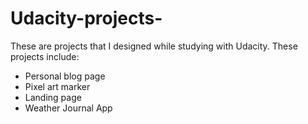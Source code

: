 # Udacity-projects-
These  are projects that I designed while studying with Udacity. These projects include:
* Personal blog page
* Pixel art marker
* Landing page 
*  Weather Journal App

